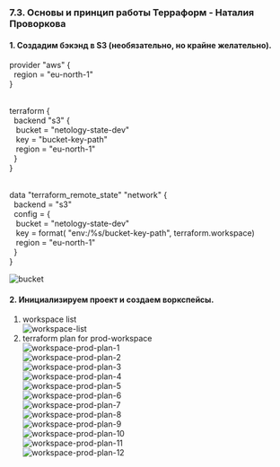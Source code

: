 ### 7.3. Основы и принцип работы Терраформ - Наталия Проворкова
#### 1. Создадим бэкэнд в S3 (необязательно, но крайне желательно).
provider "aws" {
<br>&nbsp;  region = "eu-north-1"
<br> }

<br>terraform {
<br>&nbsp;  backend "s3" {
<br>&nbsp;&nbsp;    bucket = "netology-state-dev"
<br>&nbsp;&nbsp;    key    = "bucket-key-path"
<br>&nbsp;&nbsp;    region = "eu-north-1"
<br>&nbsp;  }
<br>}

<br>data "terraform_remote_state" "network" {
<br>&nbsp;  backend = "s3"
<br>&nbsp;  config = {
<br>&nbsp;&nbsp;    bucket = "netology-state-dev"
<br>&nbsp;&nbsp;    key    = format( "env:/%s/bucket-key-path", terraform.workspace)
<br>&nbsp;&nbsp;    region = "eu-north-1"
<br>&nbsp;  }
<br>}

![bucket](backend/bucket.png)

#### 2. Инициализируем проект и создаем воркспейсы.
1. workspace list
<br>![workspace-list](workspace-list.png)
2. terraform plan for prod-workspace
<br>![workspace-prod-plan-1](workspace-prod-plan-1.png)
   <br>![workspace-prod-plan-2](workspace-prod-plan-2.png)
   <br>![workspace-prod-plan-3](workspace-prod-plan-3.png)
   <br>![workspace-prod-plan-4](workspace-prod-plan-4.png)
   <br>![workspace-prod-plan-5](workspace-prod-plan-5.png)
   <br>![workspace-prod-plan-6](workspace-prod-plan-6.png)
   <br>![workspace-prod-plan-7](workspace-prod-plan-7.png)
   <br>![workspace-prod-plan-8](workspace-prod-plan-8.png)
   <br>![workspace-prod-plan-9](workspace-prod-plan-9.png)
   <br>![workspace-prod-plan-10](workspace-prod-plan-10.png)
   <br>![workspace-prod-plan-11](workspace-prod-plan-11.png)
   <br>![workspace-prod-plan-12](workspace-prod-plan-12.png)